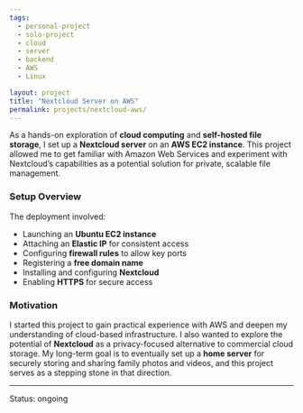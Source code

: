 ```yaml
---
tags:
  - personal-project
  - solo-project
  - cloud
  - server
  - backend
  - AWS
  - Linux

layout: project
title: "Nextcloud Server on AWS"
permalink: projects/nextcloud-aws/
---
```


As a hands-on exploration of **cloud computing** and **self-hosted file storage**, I set up a **Nextcloud server** on an **AWS EC2 instance**. This project allowed me to get familiar with Amazon Web Services and experiment with Nextcloud’s capabilities as a potential solution for private, scalable file management.

### Setup Overview
The deployment involved:
- Launching an **Ubuntu EC2 instance**
- Attaching an **Elastic IP** for consistent access
- Configuring **firewall rules** to allow key ports
- Registering a **free domain name**
- Installing and configuring **Nextcloud**
- Enabling **HTTPS** for secure access

### Motivation
I started this project to gain practical experience with AWS and deepen my understanding of cloud-based infrastructure. I also wanted to explore the potential of **Nextcloud** as a privacy-focused alternative to commercial cloud storage. My long-term goal is to eventually set up a **home server** for securely storing and sharing family photos and videos, and this project serves as a stepping stone in that direction.

---
Status: ongoing
